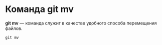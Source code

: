 # Команда **git mv**

**git mv** — команда служит в качестве удобного способа перемещения файлов.

```
git mv
```
